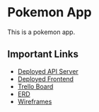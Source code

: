 # Pokemon App

This is a pokemon app.

## Important Links

- [Deployed API Server]()
- [Deployed Frontend]()
- [Trello Board]()
- [ERD]()
- [Wireframes]()
